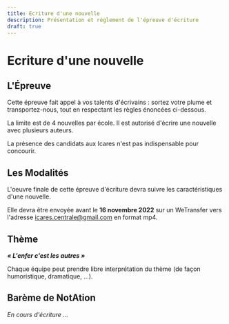 ```yaml
---
title: Ecriture d'une nouvelle
description: Présentation et règlement de l'épreuve d'écriture
draft: true
---
```


# Ecriture d'une nouvelle



## L'Épreuve

Cette épreuve fait appel à vos talents d'écrivains : sortez votre plume et transportez-nous, tout en respectant les règles énoncées ci-dessous.

La limite est de 4 nouvelles par école. Il est autorisé d'écrire une nouvelle avec plusieurs auteurs.  

La présence des candidats aux Icares n'est pas indispensable pour concourir. 

## Les Modalités
L'oeuvre finale de cette épreuve d'écriture devra suivre les caractéristiques d'une nouvelle. 

Elle devra être envoyée avant le **16 novembre 2022** sur un WeTransfer vers l'adresse [icares.centrale@gmail.com](mailto:icares.centrale@gmail.com) en format mp4. 


## Thème
***« L'enfer c'est les autres »***

Chaque équipe peut prendre libre interprétation du thème (de façon humoristique, dramatique, ...).


## Barème de NotAtion
*En cours d'écriture ...* 